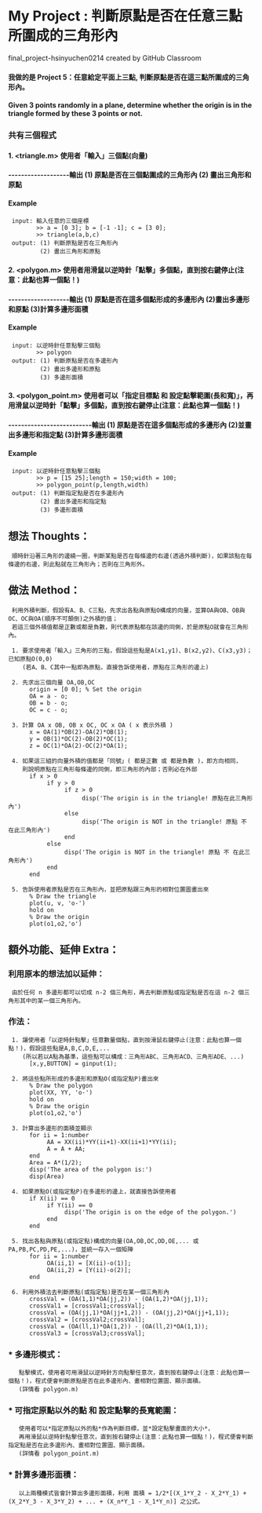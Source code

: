 # My Project : 判斷原點是否在任意三點所圍成的三角形內

final_project-hsinyuchen0214 created by GitHub Classroom

#### 我做的是 Project 5：任意給定平面上三點, 判斷原點是否在這三點所圍成的三角形內。
#### Given 3 points randomly in a plane, determine whether the origin is in the triangle formed by these 3 points or not.

### 共有三個程式
#### 1. <triangle.m> 使用者「輸入」三個點(向量)
#### -------------------輸出 (1) 原點是否在三個點圍成的三角形內 (2) 畫出三角形和原點
#### Example
     input: 輸入任意的三個座標
            >> a = [0 3]; b = [-1 -1]; c = [3 0];
            >> triangle(a,b,c)
     output: (1) 判斷原點是否在三角形內 
             (2) 畫出三角形和原點
             
#### 2. <polygon.m> 使用者用滑鼠以逆時針「點擊」多個點，直到按右鍵停止(注意：此點也算一個點！)
#### -------------------輸出 (1) 原點是否在這多個點形成的多邊形內 (2)畫出多邊形和原點 (3)計算多邊形面積
#### Example
     input: 以逆時針任意點擊三個點
            >> polygon
     output: (1) 判斷原點是否在多邊形內 
             (2) 畫出多邊形和原點
             (3) 多邊形面積
            
#### 3. <polygon_point.m> 使用者可以「指定目標點 和 設定點擊範圍(長和寬)」，再用滑鼠以逆時針「點擊」多個點，直到按右鍵停止(注意：此點也算一個點！)
#### --------------------------輸出 (1) 原點是否在這多個點形成的多邊形內 (2)並畫出多邊形和指定點 (3)計算多邊形面積
#### Example
     input: 以逆時針任意點擊三個點
            >> p = [15 25];length = 150;width = 100;
            >> polygon_point(p,length,width)
     output: (1) 判斷指定點是否在多邊形內 
             (2) 畫出多邊形和指定點
             (3) 多邊形面積



## 想法 Thoughts：

     順時針沿著三角形的邊繞一圈，判斷某點是否在每條邊的右邊(透過外積判斷)，如果該點在每條邊的右邊，則此點就在三角形內；否則在三角形外。

## 做法 Method：

     利用外積判斷，假設有A、B、C三點，先求出各點與原點O構成的向量，並算OA與OB、OB與OC、OC與OA(順序不可顛倒)之外積的值；
     若這三個外積值都是正數或都是負數，則代表原點都在該邊的同側，於是原點O就會在三角形內。
     
     1. 要求使用者「輸入」三角形的三點，假設這些點是A(x1,y1)、B(x2,y2)、C(x3,y3)；已知原點O(0,0)
        (若A、B、C其中一點即為原點，直接告訴使用者，原點在三角形的邊上)
        
     2. 先求出三個向量 OA,OB,OC
          origin = [0 0]; % Set the origin
          OA = a - o; 
          OB = b - o;
          OC = c - o;
          
     3. 計算 OA x OB, OB x OC, OC x OA ( x 表示外積 )
          x = OA(1)*OB(2)-OA(2)*OB(1); 
          y = OB(1)*OC(2)-OB(2)*OC(1);
          z = OC(1)*OA(2)-OC(2)*OA(1);
          
     4. 如果這三組的向量外積的值都是「同號」( 都是正數 或 都是負數 )，即方向相同，
        則說明原點在三角形每條邊的同側，即三角形的內部；否則必在外部
          if x > 0 
               if y > 0 
                    if z > 0
                         disp('The origin is in the triangle! 原點在此三角形內')
                    else
                         disp('The origin is NOT in the triangle! 原點 不 在此三角形內')
                    end
               else
                    disp('The origin is NOT in the triangle! 原點 不 在此三角形內')
               end
          end
          
     5. 告訴使用者原點是否在三角形內，並把原點跟三角形的相對位置圖畫出來
          % Draw the triangle
          plot(u, v, 'o-')
          hold on
          % Draw the origin
          plot(o1,o2,'o')
     
     
## 額外功能、延伸 Extra：
     
###  利用原本的想法加以延伸：
     由於任何 n 多邊形都可以切成 n-2 個三角形，再去判斷原點或指定點是否在這 n-2 個三角形其中的某一個三角形內。
     
###  作法：
     1. 讓使用者「以逆時針點擊」任意數量個點，直到按滑鼠右鍵停止(注意：此點也算一個點！)，假設這些點是A,B,C,D,E,...
        (所以若以A點為基準，這些點可以構成：三角形ABC、三角形ACD、三角形ADE、...)
          [x,y,BUTTON] = ginput(1);
          
     2. 將這些點所形成的多邊形和原點O(或指定點P)畫出來
          % Draw the polygon
          plot(XX, YY, 'o-')
          hold on
          % Draw the origin
          plot(o1,o2,'o')
          
     3. 計算出多邊形的面積並顯示
          for ii = 1:number
               AA = XX(ii)*YY(ii+1)-XX(ii+1)*YY(ii);
               A = A + AA;
          end
          Area = A*(1/2);
          disp('The area of the polygon is:')
          disp(Area)
          
     4. 如果原點O(或指定點P)在多邊形的邊上，就直接告訴使用者
          if X(ii) == 0 
               if Y(ii) == 0
                    disp('The origin is on the edge of the polygon.')
               end
          end
          
     5. 找出各點與原點(或指定點)構成的向量(OA,OB,OC,OD,OE,... 或 PA,PB,PC,PD,PE,...)，並統一存入一個矩陣
          for ii = 1:number
               OA(ii,1) = [X(ii)-o(1)];
               OA(ii,2) = [Y(ii)-o(2)];
          end
          
     6. 利用外積法去判斷原點(或指定點)是否在某一個三角形內
          crossVal = (OA(1,1)*OA(jj,2)) - (OA(1,2)*OA(jj,1));    
          crossVal1 = [crossVal1;crossVal];
          crossVal = (OA(jj,1)*OA(jj+1,2)) - (OA(jj,2)*OA(jj+1,1));
          crossVal2 = [crossVal2;crossVal];
          crossVal = (OA(ll,1)*OA(1,2)) - (OA(ll,2)*OA(1,1));
          crossVal3 = [crossVal3;crossVal];
          
          
###  * 多邊形模式：
       點擊模式，使用者可用滑鼠以逆時針方向點擊任意次，直到按右鍵停止(注意：此點也算一個點！)，程式便會判斷原點是否在此多邊形內、畫相對位置圖、顯示面積。
       (詳情看 polygon.m)
          
###  * 可指定原點以外的點 和 設定點擊的長寬範圍：
       使用者可以*指定原點以外的點*作為判斷目標，並*設定點擊畫面的大小*，
       再用滑鼠以逆時針點擊任意次，直到按右鍵停止(注意：此點也算一個點！)，程式便會判斷指定點是否在此多邊形內、畫相對位置圖、顯示面積。
       (詳情看 polygon_point.m)
          
###  * 計算多邊形面積：
       以上兩種模式皆會計算出多邊形面積，利用 面積 = 1/2*[(X_1*Y_2 - X_2*Y_1) + (X_2*Y_3 - X_3*Y_2) + ... + (X_n*Y_1 - X_1*Y_n)] 之公式。
